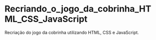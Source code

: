 # Recriando_o_jogo_da_cobrinha_HTML_CSS_JavaScript
Recriação do jogo da cobrinha utilizando HTML, CSS e JavaScript.
